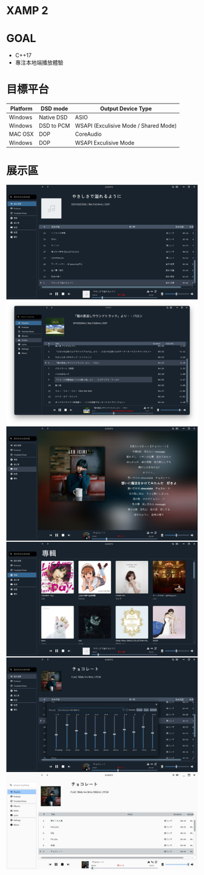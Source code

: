 # XAMP 2

# GOAL
- C++17
- 專注本地端播放體驗

# 目標平台
| Platform | DSD mode | Output Device Type |
|----------|----------|----------|
| Windows | Native DSD | ASIO |
| Windows | DSD to PCM | WSAPI (Exculisive Mode / Shared Mode) |
| MAC OSX | DOP | CoreAudio |
| Windows | DOP | WSAPI Exculisive Mode |


# 展示區
![image](https://github.com/billlin0904/xamp2/blob/master/github/demo.JPG)
![image](https://github.com/billlin0904/xamp2/blob/master/github/MAC.PNG)
![image](https://github.com/billlin0904/xamp2/blob/master/github/LRC.JPG)
![image](https://github.com/billlin0904/xamp2/blob/master/github/ALBUM.JPG)
![image](https://github.com/billlin0904/xamp2/blob/master/github/EQ.JPG)
![image](https://github.com/billlin0904/xamp2/blob/master/github/THEME.JPG)
